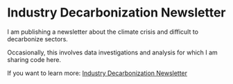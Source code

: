 Industry Decarbonization Newsletter
===================================

I am publishing a newsletter about the climate crisis and difficult to decarbonize sectors.

Occasionally, this involves data investigations and analysis for which I am sharing code here.

If you want to learn more: [Industry Decarbonization Newsletter](https://industrydecarbonization.com/)
